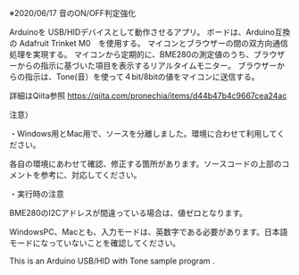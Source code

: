 ※2020/06/17 音のON/OFF判定強化

Arduinoを USB/HIDデバイスとして動作させるアプリ。
ボードは、Arduino互換の Adafruit Trinket M0　を使用する。
マイコンとブラウザーの間の双方向通信処理を実現する。
マイコンから定期的に、BME280の測定値のうち、ブラウザーからの指示に基づいた項目を表示するリアルタイムモニター。
ブラウザーからの指示は、Tone(音）を使って４bit/8bitの値をマイコンに送信する。

詳細はQiita参照 https://qiita.com/pronechia/items/d44b47b4c9667cea24ac


注意）

・Windows用とMac用で、ソースを分離しました。環境に合わせて利用してください。

  各自の環境にあわせて確認、修正する箇所があります。ソースコードの上部のコメントを参考に、対応してください。

・実行時の注意

  BME280のI2Cアドレスが間違っている場合は、値ゼロとなります。

  WindowsPC、Macとも、入力モードは、英数字である必要があります。日本語モードになっていないことを確認してください。

 This is an Arduino USB/HID with Tone sample program .
